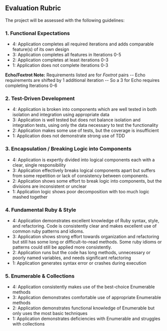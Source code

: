 ## Evaluation Rubric

The project will be assessed with the following guidelines:

### 1. Functional Expectations

* 4: Application completes all required iterations and adds comparable feature(s) of its own design
* 3: Application completes all features in Iterations 0-5
* 2: Application completes at least iterations 0-3
* 1: Application does not complete iterations 0-3

**Echo/Foxtrot Note:** Requirements listed are for *Foxtrot* pairs -- Echo requirements are shifted by 1 additional iteration -- So a 3 for Echo requires completing Iterations 0-6

### 2. Test-Driven Development

* 4: Application is broken into components which are well tested in both isolation and integration using appropriate data
* 3: Application is well tested but does not balance isolation and integration tests, using only the data necessary to test the functionality
* 2: Application makes some use of tests, but the coverage is insufficient
* 1: Application does not demonstrate strong use of TDD

### 3. Encapsulation / Breaking Logic into Components

* 4: Application is expertly divided into logical components each with a clear, single responsibility
* 3: Application effectively breaks logical components apart but suffers from some repetition or lack of consistency between components.
* 2: Application shows some effort to break logic into components, but the divisions are inconsistent or unclear
* 1: Application logic shows poor decomposition with too much logic mashed together

### 4. Fundamental Ruby & Style

* 4:  Application demonstrates excellent knowledge of Ruby syntax, style, and refactoring. Code is consistently clear and makes excellent use of common ruby patterns and idioms.
* 3:  Application shows strong effort towards organization and refactoring but still has some long or difficult-to-read methods. Some ruby idioms or patterns could still be applied more consistently.
* 2:  Application runs but the code has long methods, unnecessary or poorly named variables, and needs significant refactoring
* 1:  Application generates syntax error or crashes during execution

### 5. Enumerable & Collections

* 4: Application consistently makes use of the best-choice Enumerable methods
* 3: Application demonstrates comfortable use of appropriate Enumerable methods
* 2: Application demonstrates functional knowledge of Enumerable but only uses the most basic techniques
* 1: Application demonstrates deficiencies with Enumerable and struggles with collections
